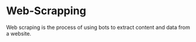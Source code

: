 # Web-Scrapping
Web scraping is the process of using bots to extract content and data from a website.
